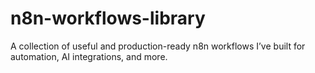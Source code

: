 # n8n-workflows-library
A collection of useful and production-ready n8n workflows I’ve built for automation, AI integrations, and more.
